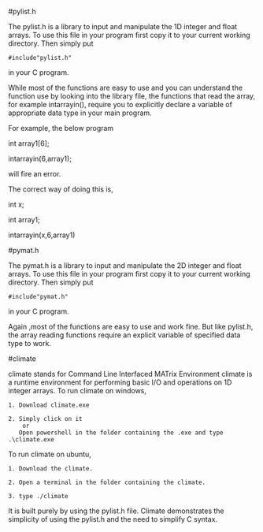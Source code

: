 #pylist.h

The pylist.h is a library to input and manipulate the 1D integer and float arrays.
To use this file in your program first copy it to your current working directory.
Then simply put 

    #include"pylist.h"
    
in your C program.

While most of the functions are easy to use and you can understand the function use by
looking into the library file, the functions that read the array, for example intarrayin(),
require you to explicitly declare a variable of appropriate data type in your main program.

For example, the below program

int array1[6];

intarrayin(6,array1);

will fire an error.

The correct way of doing this is,

int x;

int array1;

intarrayin(x,6,array1)

#pymat.h

The pymat.h is a library to input and manipulate the 2D integer and float arrays.
To use this file in your program first copy it to your current working directory.
Then simply put 

    #include"pymat.h"

in your C program.

Again ,most of the functions are easy to use and work fine.
But like pylist.h, the array reading functions require an explicit variable of
specified data type to work. 

#climate

climate stands for Command Line Interfaced MATrix Environment
climate is a runtime environment for performing basic I/O and operations on
1D integer arrays.
To run climate on windows,

    1. Download climate.exe

    2. Simply click on it 
        or
       Open powershell in the folder containing the .exe and type .\climate.exe

To run climate on ubuntu,

    1. Download the climate.
    
    2. Open a terminal in the folder containing the climate.
    
    3. type ./climate

It is built purely by using the pylist.h file.
Climate demonstrates the simplicity of using the pylist.h and the need to simplify C syntax. 
